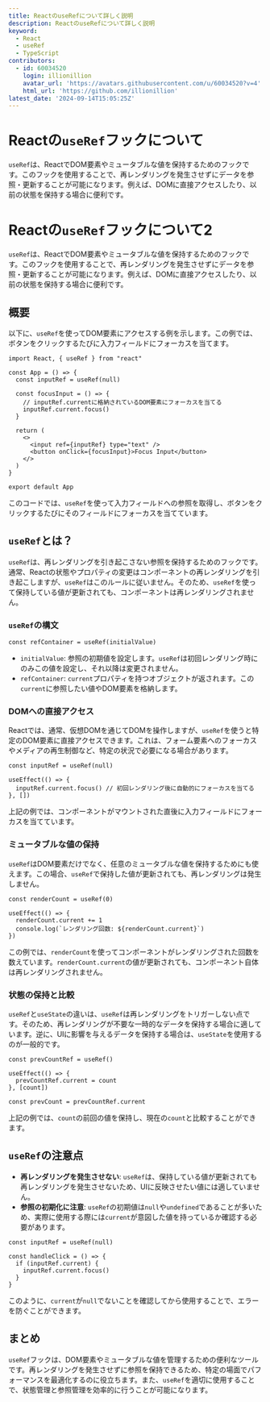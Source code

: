 ```yaml
---
title: ReactのuseRefについて詳しく説明
description: ReactのuseRefについて詳しく説明
keyword:
  - React
  - useRef
  - TypeScript
contributors:
  - id: 60034520
    login: illionillion
    avatar_url: 'https://avatars.githubusercontent.com/u/60034520?v=4'
    html_url: 'https://github.com/illionillion'
latest_date: '2024-09-14T15:05:25Z'
---
```


# Reactの`useRef`フックについて

`useRef`は、ReactでDOM要素やミュータブルな値を保持するためのフックです。このフックを使用することで、再レンダリングを発生させずにデータを参照・更新することが可能になります。例えば、DOMに直接アクセスしたり、以前の状態を保持する場合に便利です。

# Reactの`useRef`フックについて2

`useRef`は、ReactでDOM要素やミュータブルな値を保持するためのフックです。このフックを使用することで、再レンダリングを発生させずにデータを参照・更新することが可能になります。例えば、DOMに直接アクセスしたり、以前の状態を保持する場合に便利です。

## 概要

以下に、`useRef`を使ってDOM要素にアクセスする例を示します。この例では、ボタンをクリックするたびに入力フィールドにフォーカスを当てます。

```tsx
import React, { useRef } from "react"

const App = () => {
  const inputRef = useRef(null)

  const focusInput = () => {
    // inputRef.currentに格納されているDOM要素にフォーカスを当てる
    inputRef.current.focus()
  }

  return (
    <>
      <input ref={inputRef} type="text" />
      <button onClick={focusInput}>Focus Input</button>
    </>
  )
}

export default App
```

このコードでは、`useRef`を使って入力フィールドへの参照を取得し、ボタンをクリックするたびにそのフィールドにフォーカスを当てています。

## `useRef`とは？

`useRef`は、再レンダリングを引き起こさない参照を保持するためのフックです。通常、Reactの状態やプロパティの変更はコンポーネントの再レンダリングを引き起こしますが、`useRef`はこのルールに従いません。そのため、`useRef`を使って保持している値が更新されても、コンポーネントは再レンダリングされません。

### `useRef`の構文

```tsx
const refContainer = useRef(initialValue)
```

- `initialValue`: 参照の初期値を設定します。`useRef`は初回レンダリング時にのみこの値を設定し、それ以降は変更されません。
- `refContainer`: `current`プロパティを持つオブジェクトが返されます。この`current`に参照したい値やDOM要素を格納します。

### DOMへの直接アクセス

Reactでは、通常、仮想DOMを通じてDOMを操作しますが、`useRef`を使うと特定のDOM要素に直接アクセスできます。これは、フォーム要素へのフォーカスやメディアの再生制御など、特定の状況で必要になる場合があります。

```tsx
const inputRef = useRef(null)

useEffect(() => {
  inputRef.current.focus() // 初回レンダリング後に自動的にフォーカスを当てる
}, [])
```

上記の例では、コンポーネントがマウントされた直後に入力フィールドにフォーカスを当てています。

### ミュータブルな値の保持

`useRef`はDOM要素だけでなく、任意のミュータブルな値を保持するためにも使えます。この場合、`useRef`で保持した値が更新されても、再レンダリングは発生しません。

```tsx
const renderCount = useRef(0)

useEffect(() => {
  renderCount.current += 1
  console.log(`レンダリング回数: ${renderCount.current}`)
})
```

この例では、`renderCount`を使ってコンポーネントがレンダリングされた回数を数えています。`renderCount.current`の値が更新されても、コンポーネント自体は再レンダリングされません。

### 状態の保持と比較

`useRef`と`useState`の違いは、`useRef`は再レンダリングをトリガーしない点です。そのため、再レンダリングが不要な一時的なデータを保持する場合に適しています。逆に、UIに影響を与えるデータを保持する場合は、`useState`を使用するのが一般的です。

```tsx
const prevCountRef = useRef()

useEffect(() => {
  prevCountRef.current = count
}, [count])

const prevCount = prevCountRef.current
```

上記の例では、`count`の前回の値を保持し、現在の`count`と比較することができます。

## `useRef`の注意点

- **再レンダリングを発生させない**: `useRef`は、保持している値が更新されても再レンダリングを発生させないため、UIに反映させたい値には適していません。
- **参照の初期化に注意**: `useRef`の初期値は`null`や`undefined`であることが多いため、実際に使用する際には`current`が意図した値を持っているか確認する必要があります。

```tsx
const inputRef = useRef(null)

const handleClick = () => {
  if (inputRef.current) {
    inputRef.current.focus()
  }
}
```

このように、`current`が`null`でないことを確認してから使用することで、エラーを防ぐことができます。

## まとめ

`useRef`フックは、DOM要素やミュータブルな値を管理するための便利なツールです。再レンダリングを発生させずに参照を保持できるため、特定の場面でパフォーマンスを最適化するのに役立ちます。また、`useRef`を適切に使用することで、状態管理と参照管理を効率的に行うことが可能になります。
